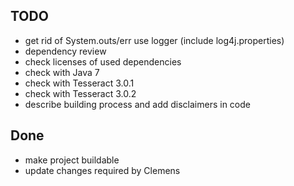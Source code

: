 ## TODO

* get rid of System.outs/err use logger (include log4j.properties) 
* dependency review
* check licenses of used dependencies 
* check with Java 7 
* check with Tesseract 3.0.1 
* check with Tesseract 3.0.2
* describe building process and add disclaimers in code 

## Done
* make project buildable
* update changes required by Clemens
